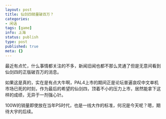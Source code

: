 ```yaml
---
layout: post
title: 仙剑四销量破百万？
categories:
- 闲话
tags: [game]
info: 上海
status: publish
type: post
published: true
meta: {}
---
```


最近有点忙，什么事情都关注的不多，新闻旧闻也都不那么灵通了但是无意间看到仙剑四的正版破百万的消息。

如果这是真的，实在是有点大牛啊，PAL4上市的期间正是论坛普遍哀叹中文单机市场已死的时刻，作为最后的希望的仙剑四，顶着不小的压力上市，居然能拿下这样的成绩，无异于一剂强心针。

100W的销量即使放在当年PS时代，也是一线大作的标准，何况是今天呢？嗯，期待大宇的后续。
